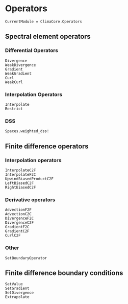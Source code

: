 # Operators

```@meta
CurrentModule = ClimaCore.Operators
```

## Spectral element operators

### Differential Operators
```@docs
Divergence
WeakDivergence
Gradient
WeakGradient
Curl
WeakCurl
```

### Interpolation Operators
```@docs
Interpolate
Restrict
```

### DSS
```@docs
Spaces.weighted_dss!
```

## Finite difference operators

### Interpolation operators

```@docs
InterpolateC2F
InterpolateF2C
UpwindBiasedProductC2F
LeftBiasedC2F
RightBiasedC2F
```

### Derivative operators

```@docs
AdvectionF2F
AdvectionC2C
DivergenceF2C
DivergenceC2F
GradientF2C
GradientC2F
CurlC2F
```

### Other

```@docs
SetBoundaryOperator
```

## Finite difference boundary conditions

```@docs
SetValue
SetGradient
SetDivergence
Extrapolate
```
